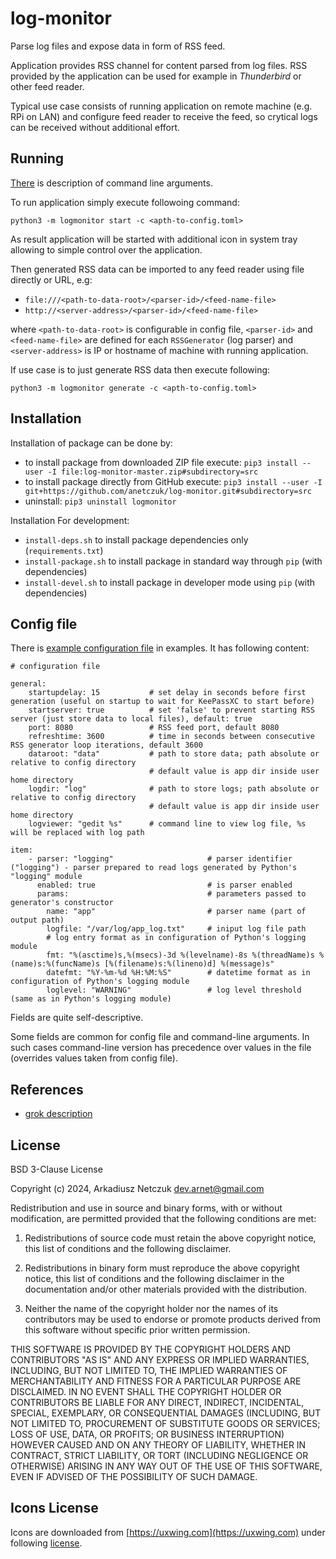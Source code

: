 # log-monitor

Parse log files and expose data in form of RSS feed.

Application provides RSS channel for content parsed from log files.
RSS provided by the application can be used for example in *Thunderbird* or other feed reader.

Typical use case consists of running application on remote machine (e.g. RPi on LAN) and configure feed reader 
to receive the feed, so crytical logs can be received without additional effort.


## Running

[There](doc/cmdargs.md) is description of command line arguments.

To run application simply execute followoing command:
```
python3 -m logmonitor start -c <apth-to-config.toml>
```

As result application will be started with additional icon in system tray allowing to simple control over the application.

Then generated RSS data can be imported to any feed reader using file directly or URL, e.g:
- `file:///<path-to-data-root>/<parser-id>/<feed-name-file>` 
- `http://<server-address>/<parser-id>/<feed-name-file>`

where `<path-to-data-root>` is configurable in config file, `<parser-id>` and 
`<feed-name-file>` are defined for each `RSSGenerator` (log parser) and `<server-address>` is IP or hostname of machine with 
running application.

If use case is to just generate RSS data then execute following:
```
python3 -m logmonitor generate -c <apth-to-config.toml>
```


## Installation

Installation of package can be done by:
 - to install package from downloaded ZIP file execute: `pip3 install --user -I file:log-monitor-master.zip#subdirectory=src`
 - to install package directly from GitHub execute: `pip3 install --user -I git+https://github.com/anetczuk/log-monitor.git#subdirectory=src`
 - uninstall: `pip3 uninstall logmonitor`

Installation For development:
 - `install-deps.sh` to install package dependencies only (`requirements.txt`)
 - `install-package.sh` to install package in standard way through `pip` (with dependencies)
 - `install-devel.sh` to install package in developer mode using `pip` (with dependencies)


## Config file

There is [example configuration file](examples/config_example.yaml) in examples. It has following content:

<!-- insertstart include="examples/config_example.yaml" pre="\n\n```\n" post="\n```\n\n" -->

```
# configuration file

general:
    startupdelay: 15           # set delay in seconds before first generation (useful on startup to wait for KeePassXC to start before) 
    startserver: true          # set 'false' to prevent starting RSS server (just store data to local files), default: true
    port: 8080                 # RSS feed port, default 8080
    refreshtime: 3600          # time in seconds between consecutive RSS generator loop iterations, default 3600
    dataroot: "data"           # path to store data; path absolute or relative to config directory
                               # default value is app dir inside user home directory
    logdir: "log"              # path to store logs; path absolute or relative to config directory
                               # default value is app dir inside user home directory
    logviewer: "gedit %s"      # command line to view log file, %s will be replaced with log path

item:
    - parser: "logging"                     # parser identifier ("logging") - parser prepared to read logs generated by Python's "logging" module 
      enabled: true                         # is parser enabled
      params:                               # parameters passed to generator's constructor
        name: "app"                         # parser name (part of output path) 
        logfile: "/var/log/app_log.txt"     # iniput log file path
        # log entry format as in configuration of Python's logging module
        fmt: "%(asctime)s,%(msecs)-3d %(levelname)-8s %(threadName)s %(name)s:%(funcName)s [%(filename)s:%(lineno)d] %(message)s"
        datefmt: "%Y-%m-%d %H:%M:%S"        # datetime format as in configuration of Python's logging module
        loglevel: "WARNING"                 # log level threshold (same as in Python's logging module)

```

<!-- insertend -->

Fields are quite self-descriptive.

Some fields are common for config file and command-line arguments. In such cases command-line version has precedence 
over values in the file (overrides values taken from config file).


## References

- [grok description](https://github.com/garyelephant/pygrok/tree/master)


## License

BSD 3-Clause License

Copyright (c) 2024, Arkadiusz Netczuk <dev.arnet@gmail.com>

Redistribution and use in source and binary forms, with or without
modification, are permitted provided that the following conditions are met:

1. Redistributions of source code must retain the above copyright notice, this
   list of conditions and the following disclaimer.

2. Redistributions in binary form must reproduce the above copyright notice,
   this list of conditions and the following disclaimer in the documentation
   and/or other materials provided with the distribution.

3. Neither the name of the copyright holder nor the names of its
   contributors may be used to endorse or promote products derived from
   this software without specific prior written permission.

THIS SOFTWARE IS PROVIDED BY THE COPYRIGHT HOLDERS AND CONTRIBUTORS "AS IS"
AND ANY EXPRESS OR IMPLIED WARRANTIES, INCLUDING, BUT NOT LIMITED TO, THE
IMPLIED WARRANTIES OF MERCHANTABILITY AND FITNESS FOR A PARTICULAR PURPOSE ARE
DISCLAIMED. IN NO EVENT SHALL THE COPYRIGHT HOLDER OR CONTRIBUTORS BE LIABLE
FOR ANY DIRECT, INDIRECT, INCIDENTAL, SPECIAL, EXEMPLARY, OR CONSEQUENTIAL
DAMAGES (INCLUDING, BUT NOT LIMITED TO, PROCUREMENT OF SUBSTITUTE GOODS OR
SERVICES; LOSS OF USE, DATA, OR PROFITS; OR BUSINESS INTERRUPTION) HOWEVER
CAUSED AND ON ANY THEORY OF LIABILITY, WHETHER IN CONTRACT, STRICT LIABILITY,
OR TORT (INCLUDING NEGLIGENCE OR OTHERWISE) ARISING IN ANY WAY OUT OF THE USE
OF THIS SOFTWARE, EVEN IF ADVISED OF THE POSSIBILITY OF SUCH DAMAGE.


## Icons License

Icons are downloaded from [https://uxwing.com](https://uxwing.com) under following [license](https://uxwing.com/license/).
